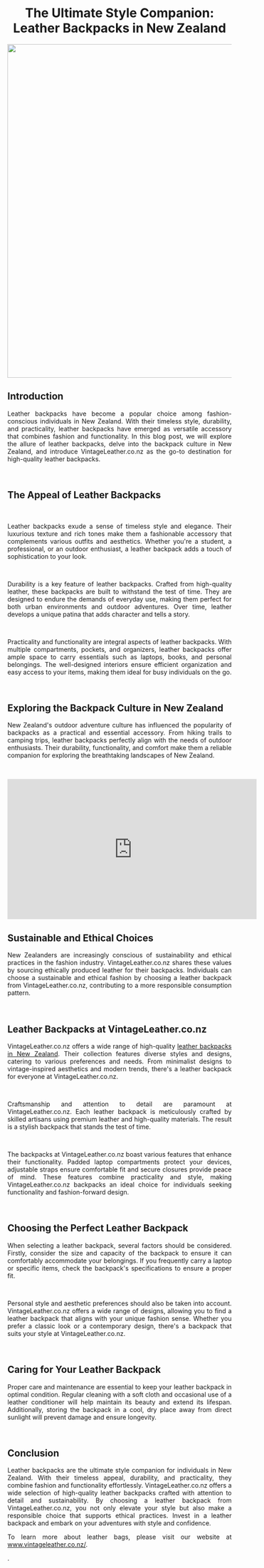 <h1 style="text-align: center;">The Ultimate Style Companion: Leather Backpacks in New Zealand</h1>
<p><a href="https://www.vintageleather.co.nz/"><img style="display: block; margin-left: auto; margin-right: auto;" src="https://www.vintageleather.store/cdn/shop/products/VintageLeatherDuffleBag_Shepherd03_800x.jpg?v=1667258787" alt="" width="750" height="750" /></a></p>
<h2 style="text-align: justify;">Introduction</h2>
<p style="text-align: justify;">Leather backpacks have become a popular choice among fashion-conscious individuals in New Zealand. With their timeless style, durability, and practicality, leather backpacks have emerged as versatile accessory that combines fashion and functionality. In this blog post, we will explore the allure of leather backpacks, delve into the backpack culture in New Zealand, and introduce VintageLeather.co.nz as the go-to destination for high-quality leather backpacks.</p>
<p style="text-align: justify;">&nbsp;</p>
<h2 style="text-align: justify;">The Appeal of Leather Backpacks</h2>
<p style="text-align: justify;">&nbsp;</p>
<p style="text-align: justify;">Leather backpacks exude a sense of timeless style and elegance. Their luxurious texture and rich tones make them a fashionable accessory that complements various outfits and aesthetics. Whether you're a student, a professional, or an outdoor enthusiast, a leather backpack adds a touch of sophistication to your look.</p>
<p style="text-align: justify;">&nbsp;</p>
<p style="text-align: justify;">Durability is a key feature of leather backpacks. Crafted from high-quality leather, these backpacks are built to withstand the test of time. They are designed to endure the demands of everyday use, making them perfect for both urban environments and outdoor adventures. Over time, leather develops a unique patina that adds character and tells a story.</p>
<p style="text-align: justify;">&nbsp;</p>
<p style="text-align: justify;">Practicality and functionality are integral aspects of leather backpacks. With multiple compartments, pockets, and organizers, leather backpacks offer ample space to carry essentials such as laptops, books, and personal belongings. The well-designed interiors ensure efficient organization and easy access to your items, making them ideal for busy individuals on the go.</p>
<p style="text-align: justify;">&nbsp;</p>
<h2 style="text-align: justify;">Exploring the Backpack Culture in New Zealand</h2>
<p style="text-align: justify;">New Zealand's outdoor adventure culture has influenced the popularity of backpacks as a practical and essential accessory. From hiking trails to camping trips, leather backpacks perfectly align with the needs of outdoor enthusiasts. Their durability, functionality, and comfort make them a reliable companion for exploring the breathtaking landscapes of New Zealand.</p>
<p style="text-align: justify;">&nbsp;</p>
<p><iframe title="YouTube video player" src="https://www.youtube.com/embed/yXTUR5kI73k" width="560" height="315" frameborder="0" allowfullscreen="allowfullscreen"></iframe></p>
<h2 style="text-align: justify;">Sustainable and Ethical Choices</h2>
<p style="text-align: justify;">New Zealanders are increasingly conscious of sustainability and ethical practices in the fashion industry. VintageLeather.co.nz shares these values by sourcing ethically produced leather for their backpacks. Individuals can choose a sustainable and ethical fashion by choosing a leather backpack from VintageLeather.co.nz, contributing to a more responsible consumption pattern.</p>
<p style="text-align: justify;">&nbsp;</p>
<h2 style="text-align: justify;">Leather Backpacks at VintageLeather.co.nz</h2>
<p style="text-align: justify;">VintageLeather.co.nz offers a wide range of high-quality <a href="https://www.vintageleather.co.nz/">leather backpacks in New Zealand</a>. Their collection features diverse styles and designs, catering to various preferences and needs. From minimalist designs to vintage-inspired aesthetics and modern trends, there's a leather backpack for everyone at VintageLeather.co.nz.</p>
<p style="text-align: justify;">&nbsp;</p>
<p style="text-align: justify;">Craftsmanship and attention to detail are paramount at VintageLeather.co.nz. Each leather backpack is meticulously crafted by skilled artisans using premium leather and high-quality materials. The result is a stylish backpack that stands the test of time.</p>
<p style="text-align: justify;">&nbsp;</p>
<p style="text-align: justify;">The backpacks at VintageLeather.co.nz boast various features that enhance their functionality. Padded laptop compartments protect your devices, adjustable straps ensure comfortable fit and secure closures provide peace of mind. These features combine practicality and style, making VintageLeather.co.nz backpacks an ideal choice for individuals seeking functionality and fashion-forward design.</p>
<p style="text-align: justify;">&nbsp;</p>
<h2 style="text-align: justify;">Choosing the Perfect Leather Backpack</h2>
<p style="text-align: justify;">When selecting a leather backpack, several factors should be considered. Firstly, consider the size and capacity of the backpack to ensure it can comfortably accommodate your belongings. If you frequently carry a laptop or specific items, check the backpack's specifications to ensure a proper fit.</p>
<p style="text-align: justify;">&nbsp;</p>
<p style="text-align: justify;">Personal style and aesthetic preferences should also be taken into account. VintageLeather.co.nz offers a wide range of designs, allowing you to find a leather backpack that aligns with your unique fashion sense. Whether you prefer a classic look or a contemporary design, there's a backpack that suits your style at VintageLeather.co.nz.</p>
<p style="text-align: justify;">&nbsp;</p>
<h2 style="text-align: justify;">Caring for Your Leather Backpack</h2>
<p style="text-align: justify;">Proper care and maintenance are essential to keep your leather backpack in optimal condition. Regular cleaning with a soft cloth and occasional use of a leather conditioner will help maintain its beauty and extend its lifespan. Additionally, storing the backpack in a cool, dry place away from direct sunlight will prevent damage and ensure longevity.</p>
<p style="text-align: justify;">&nbsp;</p>
<h2 style="text-align: justify;">Conclusion</h2>
<p style="text-align: justify;">Leather backpacks are the ultimate style companion for individuals in New Zealand. With their timeless appeal, durability, and practicality, they combine fashion and functionality effortlessly. VintageLeather.co.nz offers a wide selection of high-quality leather backpacks crafted with attention to detail and sustainability. By choosing a leather backpack from VintageLeather.co.nz, you not only elevate your style but also make a responsible choice that supports ethical practices. Invest in a leather backpack and embark on your adventures with style and confidence.</p>

<p style="text-align: justify;">To learn more about leather bags, please visit our website at <a href="https://www.vintageleather.co.nz/" target="_new">www.vintageleather.co.nz/</a>.</p>
<p style="text-align: justify;">.</p>
